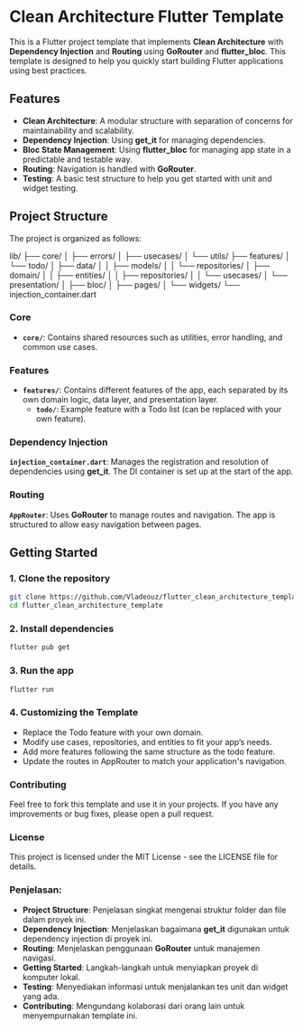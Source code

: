 # Clean Architecture Flutter Template

This is a Flutter project template that implements **Clean Architecture** with **Dependency Injection** and **Routing** using **GoRouter** and **flutter_bloc**. This template is designed to help you quickly start building Flutter applications using best practices.

## Features

- **Clean Architecture**: A modular structure with separation of concerns for maintainability and scalability.
- **Dependency Injection**: Using **get_it** for managing dependencies.
- **Bloc State Management**: Using **flutter_bloc** for managing app state in a predictable and testable way.
- **Routing**: Navigation is handled with **GoRouter**.
- **Testing**: A basic test structure to help you get started with unit and widget testing.

## Project Structure

The project is organized as follows:

lib/ ├── core/ │ ├── errors/ │ ├── usecases/ │ └── utils/ ├── features/ │ └── todo/ │ ├── data/ │ │ ├── models/ │ │ └── repositories/ │ ├── domain/ │ │ ├── entities/ │ │ ├── repositories/ │ │ └── usecases/ │ └── presentation/ │ ├── bloc/ │ ├── pages/ │ └── widgets/ └── injection_container.dart


### Core

- **`core/`**: Contains shared resources such as utilities, error handling, and common use cases.

### Features

- **`features/`**: Contains different features of the app, each separated by its own domain logic, data layer, and presentation layer.
  - **`todo/`**: Example feature with a Todo list (can be replaced with your own feature).

### Dependency Injection

**`injection_container.dart`**: Manages the registration and resolution of dependencies using **get_it**. The DI container is set up at the start of the app.

### Routing

**`AppRouter`**: Uses **GoRouter** to manage routes and navigation. The app is structured to allow easy navigation between pages.

## Getting Started

### 1. Clone the repository

```bash
git clone https://github.com/Vladeouz/flutter_clean_architecture_template.git
cd flutter_clean_architecture_template
```
### 2. Install dependencies

```bash
flutter pub get
```
### 3.  Run the app

```bash
flutter run
```

### 4. Customizing the Template
- Replace the Todo feature with your own domain.
- Modify use cases, repositories, and entities to fit your app’s needs.
- Add more features following the same structure as the todo feature.
- Update the routes in AppRouter to match your application's navigation.

### Contributing
Feel free to fork this template and use it in your projects. If you have any improvements or bug fixes, please open a pull request.

### License
This project is licensed under the MIT License - see the LICENSE file for details.

### Penjelasan:
- **Project Structure**: Penjelasan singkat mengenai struktur folder dan file dalam proyek ini.
- **Dependency Injection**: Menjelaskan bagaimana **get_it** digunakan untuk dependency injection di proyek ini.
- **Routing**: Menjelaskan penggunaan **GoRouter** untuk manajemen navigasi.
- **Getting Started**: Langkah-langkah untuk menyiapkan proyek di komputer lokal.
- **Testing**: Menyediakan informasi untuk menjalankan tes unit dan widget yang ada.
- **Contributing**: Mengundang kolaborasi dari orang lain untuk menyempurnakan template ini.
